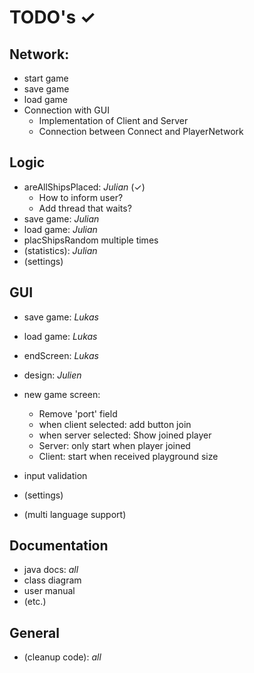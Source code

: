 # TODO's ✓

## Network:

- start game
- save game
- load game
- Connection with GUI
    - Implementation of Client and Server
    - Connection between Connect and PlayerNetwork 


## Logic

- areAllShipsPlaced: _Julian_  (✓)
    - How to inform user?
    - Add thread that waits?
- save game: _Julian_
- load game: _Julian_
- placShipsRandom multiple times
- (statistics): _Julian_
- (settings)


## GUI

- save game: _Lukas_
- load game: _Lukas_
- endScreen: _Lukas_
- design: _Julien_
- new game screen:
    - Remove 'port' field
    - when client selected: add button join
    - when server selected: Show joined player
    - Server: only start when player joined
    - Client: start when received playground size
- input validation

- (settings)
- (multi language support) 

## Documentation

- java docs: _all_
- class diagram
- user manual
- (etc.)


## General

- (cleanup code): _all_
